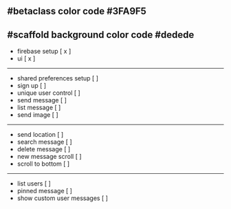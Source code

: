 ## #betaclass color code #3FA9F5

## #scaffold background color code #dedede

- firebase setup [ x ]
- ui [ x ]

---

- shared preferences setup [ ]
- sign up [ ]
- unique user control [ ]
- send message [ ]
- list message [ ]
- send image [ ]

---

- send location [ ]
- search message [ ]
- delete message [ ]
- new message scroll [ ]
- scroll to bottom [ ]

---

- list users [ ]
- pinned message [ ]
- show custom user messages [ ]
